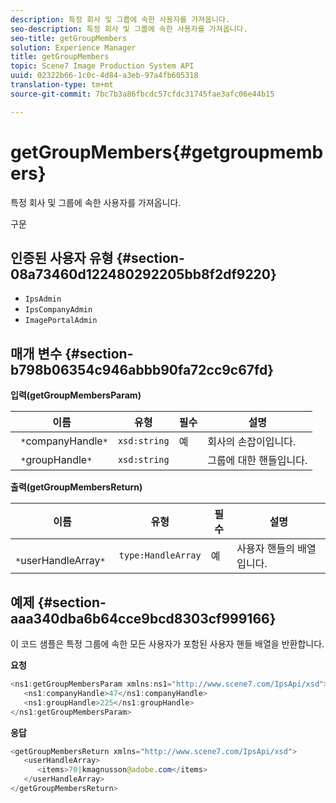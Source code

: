 ```yaml
---
description: 특정 회사 및 그룹에 속한 사용자를 가져옵니다.
seo-description: 특정 회사 및 그룹에 속한 사용자를 가져옵니다.
seo-title: getGroupMembers
solution: Experience Manager
title: getGroupMembers
topic: Scene7 Image Production System API
uuid: 02322b66-1c0c-4d84-a3eb-97a4fb605318
translation-type: tm+mt
source-git-commit: 7bc7b3a86fbcdc57cfdc31745fae3afc06e44b15

---
```



# getGroupMembers{#getgroupmembers}

특정 회사 및 그룹에 속한 사용자를 가져옵니다.

구문

## 인증된 사용자 유형 {#section-08a73460d122480292205bb8f2df9220}

* `IpsAdmin`
* `IpsCompanyAdmin`
* `ImagePortalAdmin`

## 매개 변수 {#section-b798b06354c946abbb90fa72cc9c67fd}

**입력(getGroupMembersParam)**

| 이름 | 유형 | 필수 | 설명 |
|---|---|---|---|
| ` *`companyHandle`*` | `xsd:string` | 예 | 회사의 손잡이입니다. |
| ` *`groupHandle`*` | `xsd:string` |  | 그룹에 대한 핸들입니다. |

**출력(getGroupMembersReturn)**

| 이름 | 유형 | 필수 | 설명 |
|---|---|---|---|
| ` *`userHandleArray`*` | `type:HandleArray` | 예 | 사용자 핸들의 배열입니다. |

## 예제 {#section-aaa340dba6b64cce9bcd8303cf999166}

이 코드 샘플은 특정 그룹에 속한 모든 사용자가 포함된 사용자 핸들 배열을 반환합니다.

**요청**

```java
<ns1:getGroupMembersParam xmlns:ns1="http://www.scene7.com/IpsApi/xsd">
   <ns1:companyHandle>47</ns1:companyHandle>
   <ns1:groupHandle>225</ns1:groupHandle>
</ns1:getGroupMembersParam>
```

**응답**

```java
<getGroupMembersReturn xmlns="http://www.scene7.com/IpsApi/xsd">
   <userHandleArray>
      <items>70|kmagnusson@adobe.com</items>
   </userHandleArray>
</getGroupMembersReturn>
```

